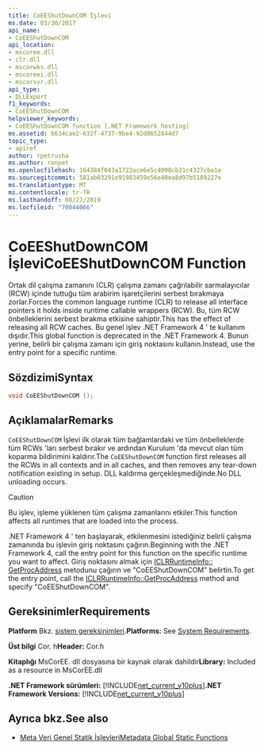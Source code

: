 ```yaml
---
title: CoEEShutDownCOM İşlevi
ms.date: 03/30/2017
api_name:
- CoEEShutDownCOM
api_location:
- mscoree.dll
- clr.dll
- mscorwks.dll
- mscoreei.dll
- mscorsvr.dll
api_type:
- DLLExport
f1_keywords:
- CoEEShutDownCOM
helpviewer_keywords:
- CoEEShutDownCOM function [.NET Framework hosting]
ms.assetid: b634cae2-632f-4737-9be4-92d0652844d7
topic_type:
- apiref
author: rpetrusha
ms.author: ronpet
ms.openlocfilehash: 164384f043a1722ace6e5c4098cb31c4327cba1e
ms.sourcegitcommit: 581ab03291e91983459e56e40ea8d97b5189227e
ms.translationtype: MT
ms.contentlocale: tr-TR
ms.lasthandoff: 08/27/2019
ms.locfileid: "70044066"
---
```

# <a name="coeeshutdowncom-function"></a><span data-ttu-id="f5850-102">CoEEShutDownCOM İşlevi</span><span class="sxs-lookup"><span data-stu-id="f5850-102">CoEEShutDownCOM Function</span></span>
<span data-ttu-id="f5850-103">Ortak dil çalışma zamanını (CLR) çalışma zamanı çağrılabilir sarmalayıcılar (RCW) içinde tuttuğu tüm arabirim işaretçilerini serbest bırakmaya zorlar.</span><span class="sxs-lookup"><span data-stu-id="f5850-103">Forces the common language runtime (CLR) to release all interface pointers it holds inside runtime callable wrappers (RCW).</span></span> <span data-ttu-id="f5850-104">Bu, tüm RCW önbelleklerini serbest bırakma etkisine sahiptir.</span><span class="sxs-lookup"><span data-stu-id="f5850-104">This has the effect of releasing all RCW caches.</span></span> <span data-ttu-id="f5850-105">Bu genel işlev .NET Framework 4 ' te kullanım dışıdır.</span><span class="sxs-lookup"><span data-stu-id="f5850-105">This global function is deprecated in the .NET Framework 4.</span></span> <span data-ttu-id="f5850-106">Bunun yerine, belirli bir çalışma zamanı için giriş noktasını kullanın.</span><span class="sxs-lookup"><span data-stu-id="f5850-106">Instead, use the entry point for a specific runtime.</span></span>  
  
## <a name="syntax"></a><span data-ttu-id="f5850-107">Sözdizimi</span><span class="sxs-lookup"><span data-stu-id="f5850-107">Syntax</span></span>  
  
```cpp  
void CoEEShutDownCOM ();  
```  
  
## <a name="remarks"></a><span data-ttu-id="f5850-108">Açıklamalar</span><span class="sxs-lookup"><span data-stu-id="f5850-108">Remarks</span></span>  
 <span data-ttu-id="f5850-109">`CoEEShutDownCOM` İşlevi ilk olarak tüm bağlamlardaki ve tüm önbelleklerde tüm RCWs 'ları serbest bırakır ve ardından Kurulum 'da mevcut olan tüm koparma bildirimini kaldırır.</span><span class="sxs-lookup"><span data-stu-id="f5850-109">The `CoEEShutDownCOM` function first releases all the RCWs in all contexts and in all caches, and then removes any tear-down notification existing in setup.</span></span> <span data-ttu-id="f5850-110">DLL kaldırma gerçekleşmediğinde.</span><span class="sxs-lookup"><span data-stu-id="f5850-110">No DLL unloading occurs.</span></span>  
  
> [!CAUTION]
> <span data-ttu-id="f5850-111">Bu işlev, işleme yüklenen tüm çalışma zamanlarını etkiler.</span><span class="sxs-lookup"><span data-stu-id="f5850-111">This function affects all runtimes that are loaded into the process.</span></span>  
  
 <span data-ttu-id="f5850-112">.NET Framework 4 ' ten başlayarak, etkilenmesini istediğiniz belirli çalışma zamanında bu işlevin giriş noktasını çağırın.</span><span class="sxs-lookup"><span data-stu-id="f5850-112">Beginning with the .NET Framework 4, call the entry point for this function on the specific runtime you want to affect.</span></span> <span data-ttu-id="f5850-113">Giriş noktasını almak için [ICLRRuntimeInfo:: GetProcAddress](../../../../docs/framework/unmanaged-api/hosting/iclrruntimeinfo-getprocaddress-method.md) metodunu çağırın ve "CoEEShutDownCOM" belirtin.</span><span class="sxs-lookup"><span data-stu-id="f5850-113">To get the entry point, call the [ICLRRuntimeInfo::GetProcAddress](../../../../docs/framework/unmanaged-api/hosting/iclrruntimeinfo-getprocaddress-method.md) method and specify "CoEEShutDownCOM".</span></span>  
  
## <a name="requirements"></a><span data-ttu-id="f5850-114">Gereksinimler</span><span class="sxs-lookup"><span data-stu-id="f5850-114">Requirements</span></span>  
 <span data-ttu-id="f5850-115">**Platform** Bkz. [sistem gereksinimleri](../../../../docs/framework/get-started/system-requirements.md).</span><span class="sxs-lookup"><span data-stu-id="f5850-115">**Platforms:** See [System Requirements](../../../../docs/framework/get-started/system-requirements.md).</span></span>  
  
 <span data-ttu-id="f5850-116">**Üst bilgi** Cor. h</span><span class="sxs-lookup"><span data-stu-id="f5850-116">**Header:** Cor.h</span></span>  
  
 <span data-ttu-id="f5850-117">**Kitaplığı** MsCorEE. dll dosyasına bir kaynak olarak dahildir</span><span class="sxs-lookup"><span data-stu-id="f5850-117">**Library:** Included as a resource in MsCorEE.dll</span></span>  
  
 <span data-ttu-id="f5850-118">**.NET Framework sürümleri:** [!INCLUDE[net_current_v10plus](../../../../includes/net-current-v10plus-md.md)]</span><span class="sxs-lookup"><span data-stu-id="f5850-118">**.NET Framework Versions:** [!INCLUDE[net_current_v10plus](../../../../includes/net-current-v10plus-md.md)]</span></span>  
  
## <a name="see-also"></a><span data-ttu-id="f5850-119">Ayrıca bkz.</span><span class="sxs-lookup"><span data-stu-id="f5850-119">See also</span></span>

- [<span data-ttu-id="f5850-120">Meta Veri Genel Statik İşlevleri</span><span class="sxs-lookup"><span data-stu-id="f5850-120">Metadata Global Static Functions</span></span>](../../../../docs/framework/unmanaged-api/metadata/metadata-global-static-functions.md)

